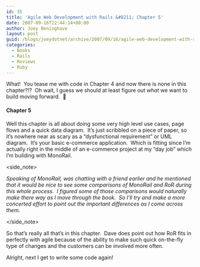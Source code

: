 ```yaml
---
id: 35
title: 'Agile Web Development with Rails &#8211; Chapter 5'
date: 2007-09-16T22:44:14+00:00
author: Joey Beninghove
layout: post
guid: /blogs/joeydotnet/archive/2007/09/16/agile-web-development-with-rails-chapter-5.aspx
categories:
  - Books
  - Rails
  - Reviews
  - Ruby
---
```

What!&nbsp; You tease me with code in Chapter 4 and now there is none in this chapter?!?&nbsp; Oh wait, I guess we should at least figure out _what_ we want to build moving forward.&nbsp; 🙂

#### Chapter 5

Well this chapter is all about doing some very high level use cases, page flows and a&nbsp;quick&nbsp;data diagram.&nbsp; It&#8217;s just scribbled on a piece of paper, so it&#8217;s nowhere near as scary as a &#8220;dysfunctional requirement&#8221; or UML diagram.&nbsp; It&#8217;s your basic e-commerce application.&nbsp; Which is fitting since I&#8217;m actually right in the&nbsp;middle of an e-commerce project at my &#8220;day job&#8221; which I&#8217;m building with MonoRail.&nbsp; 

<side_note>

_Speaking of MonoRail, was chatting with a friend earlier and he mentioned that it would be nice to see some comparisons of MonoRail and RoR during this whole process.&nbsp; I figured some of those comparisons would naturally make there way as I move through the book.&nbsp; So I&#8217;ll try and make a more concerted effort to point out the important differences as I come across them._

</side_note>

So that&#8217;s really all that&#8217;s in this chapter.&nbsp; Dave does point out how RoR fits in perfectly with agile because of the ability to make such quick on-the-fly type of changes and the customers can be involved more often.

Alright, next I get to write some code again!